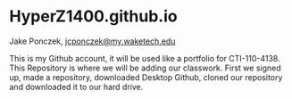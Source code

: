 # HyperZ1400.github.io

Jake Ponczek, jcponczek@my.waketech.edu

This is my Github account, it will be used like a portfolio for CTI-110-4138.
This Repository is where we will be adding our classwork.
First we signed up, made a repository, downloaded Desktop Github, cloned our repository and downloaded it to our hard drive.
